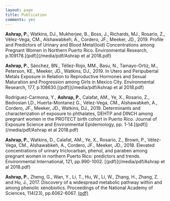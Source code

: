 ```yaml
---
layout: page
title: Publication
comments: yes
---
```


**Ashrap, P.**, Watkins, DJ., Mukherjee, B., Boss, J., Richards, MJ., Rosario, Z., Vélez-Vega, CM., Alshawabkeh, A., Cordero, JF., Meeker, JD., 2019. Profile and Predictors of Urinary and Blood Metal(loid) Concentrations among Pregnant Women in Northern Puerto Rico. Environmental Research, p.109178.[(pdf)](/media/pdf/Ashrap et al 2018.pdf)

**Ashrap, P.**, Sánchez, BN., Téllez-Rojo, MM., Basu, N., Tamayo-Ortiz, M., Peterson, KE., Meeker, JD., Watkins, DJ., 2019. In Utero and Peripubertal Metals Exposure in Relation to Reproductive Hormones and Sexual Maturation and Progression among Girls in Mexico City. Environmental Research, 177, p.108630.[(pdf)](/media/pdf/Ashrap et al 2018.pdf)

Rodríguez-Carmona, Y., **Ashrap, P.**, Calafat, AM., Ye, X., Rosario, Z., Bedrosian LD., Huerta-Montanez G., Vélez-Vega, CM., Alshawabkeh, A., Cordero, JF., Meeker, JD., Watkins, DJ., 2019. Determinants and characterization of exposure to phthalates, DEHTP and DINCH among pregnant women in the PROTECT birth cohort in Puerto Rico. Journal of Exposure Science and Environmental Epidemiology, pp. 1-14.[(pdf)](/media/pdf/Ashrap et al 2018.pdf)

**Ashrap, P.**, Watkins, D., Calafat, AM., Ye, X., Rosario, Z., Brown, P., Vélez-Vega, CM., Alshawabkeh, A., Cordero, JF., Meeker, JD., 2018. Elevated concentrations of urinary triclocarban, phenol, and paraben among pregnant women in northern Puerto Rico: predictors and trends. Environmental International, 121, pp.990-1002. [(pdf)](/media/pdf/Ashrap et al 2018.pdf)

**Ashrap, P.**, Zheng, G., Wan, Y., Li, T., Hu, W., Li, W., Zhang, H., Zhang, Z. and Hu, J., 2017. Discovery of a widespread metabolic pathway within and among phenolic xenobiotics. Proceedings of the National Academy of Sciences, 114(23), pp.6062-6067. [(pdf)](/media/pdf/PNAS-2017-Ashrap-6062-7.pdf)

